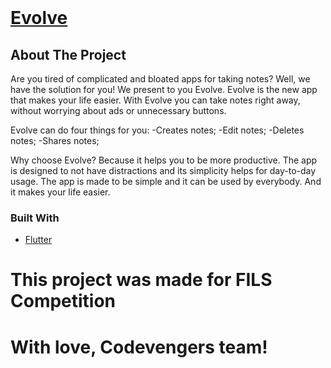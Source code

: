 <!-- PROJECT LOGO -->
<br />
<p align="center">
  <a href="https://github.com/nikolasdan/evolve">
    <h1 style="color: #007bff"><strong>Evolve</strong></h1>
  </a>


<!-- ABOUT THE PROJECT -->
## About The Project
Are you tired of complicated and bloated apps for taking notes?
Well, we have the solution for you! We present to you Evolve. 
Evolve is the new app that makes your life easier. With Evolve you can take notes right away, without worrying about ads or unnecessary buttons.

Evolve can do four things for you:
-Creates notes;
-Edit notes;
-Deletes notes;
-Shares notes;

Why choose Evolve? Because it helps you to be more productive. 
The app is designed to not have distractions and its simplicity 
helps for day-to-day usage. The app is made to be simple and it can be used 
by everybody. And it makes your life easier.

### Built With

* [Flutter](https://flutter.dev/)



# This project was made for FILS Competition
# With love, Codevengers team!

